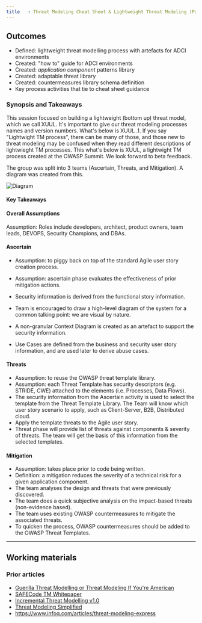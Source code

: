 ```yaml
---
title   : Threat Modeling Cheat Sheet & Lightweight Threat Modeling (Part I)
---
```


## Outcomes

- Defined: lightweight threat modelling process with artefacts for ADCI environments
- Created: "how to" guide for ADCI environments
- Created: *application component* patterns library
- Created: adaptable threat library
- Created: countermeasures library schema definition
- Key process activities that tie to cheat sheet guidance

### Synopsis and Takeaways

This session focused on building a lightweight (bottom up) threat model, which we call XUUL.  It's important to give our threat modeling processes names and version numbers.  What's below is XUUL .1.  If you say "Lightwight TM process", there can be many of those, and those new to threat modeling may be confused when they read different descriptions of lightwieght TM processes.  This what's below is XUUL, a lightwight TM process created at the OWASP Summit.  We look forward to beta feedback.

The group was split into 3 teams (Ascertain, Threats, and Mitigation).  A diagram was created from this.

![Diagram](https://raw.githubusercontent.com/OWASP/owasp-summit-2017/master/Working-Sessions/Threat-Model/cheat-sheet/lightweight.jpg)

#### Key Takeaways

#### Overall Assumptions
Assumption: Roles include developers, architect, product owners, team leads, DEVOPS, Security Champions, and DBAs.

#### Ascertain
- Assumption:  to piggy back on top of the standard Agile user story creation process.
- Assumption:  ascertain phase evaluates the effectiveness of prior mitigation actions.

- Security information is derived from the functional story information.
- Team is encouraged to draw a high-level diagram of the system for a common talking point:  we are visual by nature.
- A non-granular Context Diagram is created as an artefact to support the security information.
- Use Cases are defined from the business and security user story information, and are used later to derive abuse cases.

#### Threats
- Assumption:  to reuse the OWASP threat template library.
- Assumption: each Threat Template has security descriptors (e.g. STRIDE, CWE) attached to the elements (i.e. Processes, Data Flows).
- The security information from the Ascertain activity is used to select the template from the Threat Template Library. The Team will know which user story scenario to apply, such as Client-Server, B2B, Distributed cloud.
- Apply the template threats to the Agile user story.
- Threat phase will provide list of threats against components & severity of threats. The team will get the basis of this information from the selected templates.

#### Mitigation
- Assumption: takes place prior to code being written.
- Definition: a mitigation reduces the severity of a technical risk for a given application component.
- The team analyses the design and threats that were previously discovered.
- The team does a quick subjective analysis on the impact-based threats (non-evidence based).
- The team uses existing OWASP countermeasures to mitigate the associated threats.
- To quicken the process, OWASP countermeasures should be added to the OWASP Threat Templates.

---

## Working materials

### Prior articles

- [Guerilla Threat Modelling or Threat Modeling If You're American](https://blogs.msdn.microsoft.com/ptorr/2005/02/22/guerrilla-threat-modelling-or-threat-modeling-if-youre-american/)
- [SAFECode TM Whitepaper](https://www.safecode.org/wp-content/uploads/2017/05/SAFECode_TM_Whitepaper.pdf)
- [Incremental Threat Modelling v1.0](http://schd.ws/hosted_files/appseceurope2017/df/Incremental%20Threat%20Modelling%20v1.0.pptx)
- [Threat Modeling Simplified](https://www.safaribooksonline.com/blog/2016/02/09/threat-modeling-simplified/)
- https://www.infoq.com/articles/threat-modeling-express


